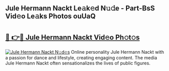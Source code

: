 ## Jule Hermann Nackt Le𝚊k𝚎d N𝚞𝚍e - Part-BsS Vid𝚎o Le𝚊ks Photos ouUaQ

# <h2><a href="http://fb5j63.evod.top/?m=Jule+Hermann+Nackt">🔗 👉🔴 Jule Hermann Nackt Vid𝚎o Ph𝚘t𝚘s</a></h2>

[![Jule Hermann Nackt N𝚞d𝚎s](https://i.imgur.com/8V9OHl7.gif)](http://fb5j63.evod.top/?m=Jule+Hermann+Nackt)
Online personality Jule Hermann Nackt with a passion for dance and lifestyle, creating engaging content. The media Jule Hermann Nackt often sensationalizes the lives of public figures. 

